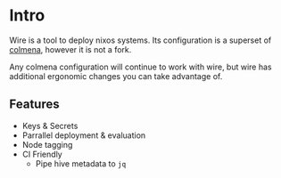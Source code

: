 # Intro

Wire is a tool to deploy nixos systems. Its configuration is a superset of [colmena](https://colmena.cli.rs/), however it is not a fork.

Any colmena configuration will continue to work with wire, but wire has additional ergonomic changes you can take advantage of.

## Features

- Keys & Secrets
- Parrallel deployment & evaluation
- Node tagging
- CI Friendly
    - Pipe hive metadata to `jq`
